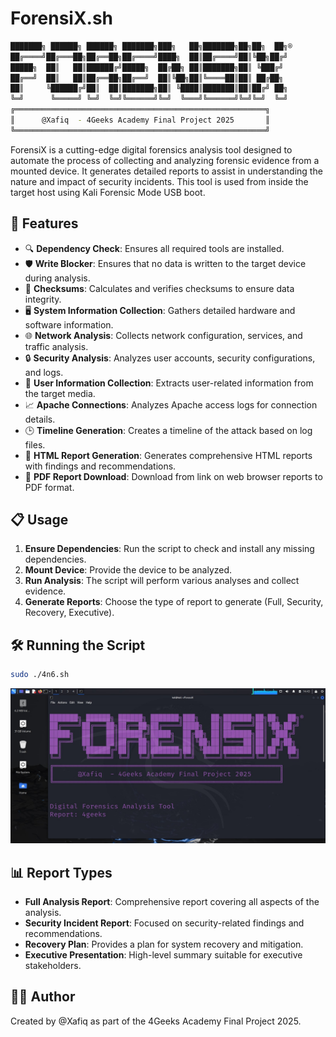# ForensiX.sh

```bash
███████╗ ██████╗ ██████╗ ███████╗███╗   ██╗███████╗██╗██╗  ██╗®
██╔════╝██╔═══██╗██╔══██╗██╔════╝████╗  ██║██╔════╝██║╚██╗██╔╝
█████╗  ██║   ██║██████╔╝█████╗  ██╔██╗ ██║███████╗██║ ╚███╔╝ 
██╔══╝  ██║   ██║██╔══██╗██╔══╝  ██║╚██╗██║╚════██║██║ ██╔██╗ 
██║     ╚██████╔╝██║  ██║███████╗██║ ╚████║███████║██║██╔╝ ██╗
╚═╝      ╚═════╝ ╚═╝  ╚═╝╚══════╝╚═╝  ╚═══╝╚══════╝╚═╝╚═╝  ╚═╝
╔════════════════════════════════════════════════════════╗
║      @Xafiq  - 4Geeks Academy Final Project 2025       ║
╚════════════════════════════════════════════════════════╝
```

ForensiX is a cutting-edge digital forensics analysis tool designed to automate the process of collecting and analyzing forensic evidence from a mounted device. It generates detailed reports to assist in understanding the nature and impact of security incidents. This tool is used from inside the target host using Kali Forensic Mode USB boot.

## 🚀 Features
- 🔍 **Dependency Check**: Ensures all required tools are installed.
- 🛡️ **Write Blocker**: Ensures that no data is written to the target device during analysis.
- 🔢 **Checksums**: Calculates and verifies checksums to ensure data integrity.
- 🖥️ **System Information Collection**: Gathers detailed hardware and software information.
- 🌐 **Network Analysis**: Collects network configuration, services, and traffic analysis.
- 🔒 **Security Analysis**: Analyzes user accounts, security configurations, and logs.
- 👤 **User Information Collection**: Extracts user-related information from the target media.
- 📈 **Apache Connections**: Analyzes Apache access logs for connection details.
- 🕒 **Timeline Generation**: Creates a timeline of the attack based on log files.
- 📄 **HTML Report Generation**: Generates comprehensive HTML reports with findings and recommendations.
- 📑 **PDF Report Download**: Download from link on web browser reports to PDF format.


## 📋 Usage
1. **Ensure Dependencies**: Run the script to check and install any missing dependencies.
2. **Mount Device**: Provide the device to be analyzed.
3. **Run Analysis**: The script will perform various analyses and collect evidence.
4. **Generate Reports**: Choose the type of report to generate (Full, Security, Recovery, Executive).

## 🛠️ Running the Script
```bash
sudo ./4n6.sh
```

![alt text](assets/preview.jpg)


## 📊 Report Types
- **Full Analysis Report**: Comprehensive report covering all aspects of the analysis.
- **Security Incident Report**: Focused on security-related findings and recommendations.
- **Recovery Plan**: Provides a plan for system recovery and mitigation.
- **Executive Presentation**: High-level summary suitable for executive stakeholders.


## 👨‍💻 Author
Created by @Xafiq as part of the 4Geeks Academy Final Project 2025.
